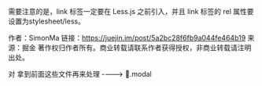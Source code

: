 需要注意的是，link 标签一定要在 Less.js 之前引入，并且 link 标签的 rel 属性要设置为stylesheet/less。 <link rel="stylesheet/less" href="style.less">
 <script src="less.min.js"></script>

作者：SimonMa
链接：https://juejin.im/post/5a2bc28f6fb9a044fe464b19
来源：掘金
著作权归作者所有。商业转载请联系作者获得授权，非商业转载请注明出处。

对 拿到前面这些文件再来处理  ----> 🤔.modal